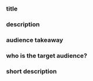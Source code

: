 ### title
### description
### audience takeaway
### who is the target audience?
### short description
